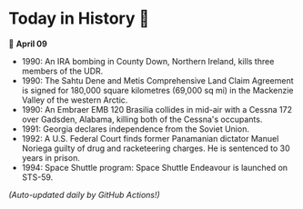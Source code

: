 # Today in History 📅

📅 **April 09**

- 1990: An IRA bombing in County Down, Northern Ireland, kills three members of the UDR.
- 1990: The Sahtu Dene and Metis Comprehensive Land Claim Agreement is signed for 180,000 square kilometres (69,000 sq mi) in the Mackenzie Valley of the western Arctic.
- 1990: An Embraer EMB 120 Brasilia collides in mid-air with a Cessna 172 over Gadsden, Alabama, killing both of the Cessna's occupants.
- 1991: Georgia declares independence from the Soviet Union.
- 1992: A U.S. Federal Court finds former Panamanian dictator Manuel Noriega guilty of drug and racketeering charges. He is sentenced to 30 years in prison.
- 1994: Space Shuttle program: Space Shuttle Endeavour is launched on STS-59.

*(Auto-updated daily by GitHub Actions!)*
